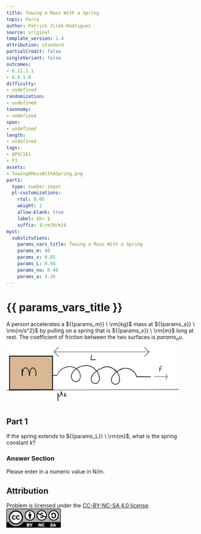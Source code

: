 ```yaml
---
title: Towing a Mass With a Spring
topic: Force
author: Patrick Jilek-Rodriguez
source: original
template_version: 1.4
attribution: standard
partialCredit: false
singleVariant: false
outcomes:
- 6.11.2.1
- 6.9.1.0
difficulty:
- undefined
randomization:
- undefined
taxonomy:
- undefined
span:
- undefined
length:
- undefined
tags:
- APSC181
- PJ
assets:
- TowingAMassWithASpring.png
part1:
  type: number-input
  pl-customizations:
    rtol: 0.05
    weight: 1
    allow-blank: true
    label: $k= $
    suffix: $\rm{N/m}$
myst:
  substitutions:
    params_vars_title: Towing a Mass With a Spring
    params_m: 40
    params_x: 0.85
    params_L: 0.94
    params_nu: 0.46
    params_a: 3.36
---
```

# {{ params_vars_title }}
A person accelerates a ${{params_m}} \ \rm{kg}$ mass at ${{params_a}} \ \rm{m/s^2}$ by pulling on a spring that is ${{params_x}} \ \rm{m}$ long at rest.
The coefficient of friction between the two surfaces is ${{params_nu}}$.

<img src="TowingAMassWithASpring.png" height=150 alt="A rectangular mass m being dragged by a string of length L with a force F." >

## Part 1

If the spring extends to ${{params_L}} \ \rm{m}$, what is the spring constant $k$?

### Answer Section

Please enter in a numeric value in N/m.

## Attribution

Problem is licensed under the [CC-BY-NC-SA 4.0 license](https://creativecommons.org/licenses/by-nc-sa/4.0/).<br> ![The Creative Commons 4.0 license requiring attribution-BY, non-commercial-NC, and share-alike-SA license.](https://raw.githubusercontent.com/firasm/bits/master/by-nc-sa.png)